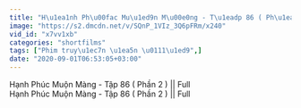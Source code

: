 ```yaml
---
title: "H\u1ea1nh Ph\u00fac Mu\u1ed9n M\u00e0ng - T\u1eadp 86 ( Ph\u1ea7n 2 ) Full"
image: "https://s2.dmcdn.net/v/SQnP_1VIz_3Q6pFRm/x240"
vid_id: "x7vv1xb"
categories: "shortfilms"
tags: ["Phim truy\u1ec7n \u1ea5n \u0111\u1ed9",]
date: "2020-09-01T06:53:05+03:00"
---
```

Hạnh Phúc Muộn Màng - Tập 86 ( Phần 2 ) || Full  <br>Hạnh Phúc Muộn Màng - Tập 86 ( Phần 2 ) || Full
